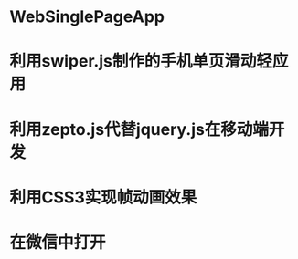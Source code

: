 # WebSinglePageApp
# 利用swiper.js制作的手机单页滑动轻应用
# 利用zepto.js代替jquery.js在移动端开发
# 利用CSS3实现帧动画效果
# 在微信中打开


